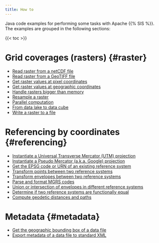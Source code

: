 ```yaml
---
title: How to
---
```


Java code examples for performing some tasks with Apache {{% SIS %}}.
The examples are grouped in the following sections:

{{< toc >}}


# Grid coverages (rasters)    {#raster}

* [Read raster from a netCDF file](howto/read_netcdf.html)
* [Read raster from a GeoTIFF file](howto/read_geotiff.html)
* [Get raster values at pixel coordinates](howto/raster_values_at_pixel_coordinates.html)
* [Get raster values at geographic coordinates](howto/raster_values_at_geographic_coordinates.html)
* [Handle rasters bigger than memory](howto/rasters_bigger_than_memory.html)
* [Resample a raster](howto/resample_raster.html)
* [Parallel computation](howto/parallel_computation.html)
* [From data lake to data cube](howto/datalake_to_datacube.html)
* [Write a raster to a file](howto/write_raster.html)


# Referencing by coordinates    {#referencing}

* [Instantiate a Universal Transverse Mercator (UTM) projection](howto/instantiate_utm_projection.html)
* [Instantiate a Pseudo Mercator (a.k.a. Google) projection](faq.html#google)
* [Get the EPSG code or URN of an existing reference system](howto/lookup_crs_urn.html)
* [Transform points between two reference systems](howto/transform_coordinates.html)
* [Transform envelopes between two reference systems](howto/transform_envelopes.html)
* [Parse and format MGRS codes](howto/parse_and_format_mgrs_codes.html)
* [Union or intersection of envelopes in different reference systems](howto/envelopes_in_different_crs.html)
* [Determine if two reference systems are functionally equal](howto/crs_equality.html)
* [Compute geodetic distances and paths](howto/geodetic_paths.html)


# Metadata    {#metadata}

* [Get the geographic bounding box of a data file](howto/geographic_bounding_box.html)
* [Export metadata of a data file to standard XML](howto/export_metadata_to_xml.html)
